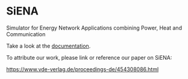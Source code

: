 # SiENA
Simulator for Energy Network Applications combining Power, Heat and Communication

Take a look at the [documentation](https://daniel-brettschneider.github.io/SiENA/).

To attribute our work, please link or reference our paper on SiENA:

https://www.vde-verlag.de/proceedings-de/454308086.html

